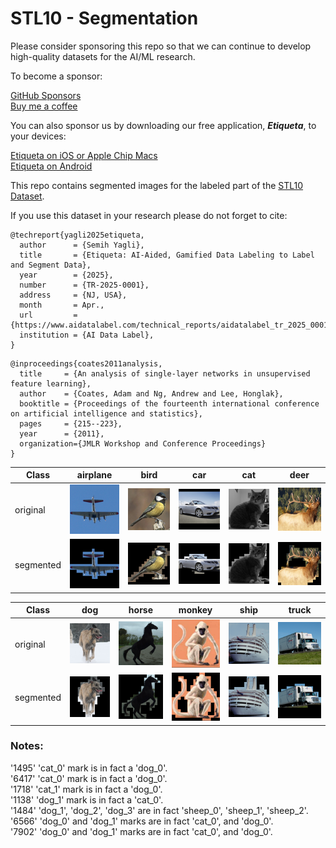 # STL10 - Segmentation

Please consider sponsoring this repo so that we can continue to develop high-quality datasets for the AI/ML research.

To become a sponsor:

[GitHub Sponsors](https://github.com/sponsors/semihyagli) <br/>
[Buy me a coffee](https://buymeacoffee.com/semihyagli) <br/>

You can also sponsor us by downloading our free application, **_Etiqueta_**, to your devices:

[Etiqueta on iOS or Apple Chip Macs](https://apps.apple.com/us/app/etiqueta/id6504646776) <br/>
[Etiqueta on Android](https://play.google.com/store/apps/details?id=com.aidatalabel.etiqueta) <br/>


This repo contains segmented images for the labeled part of the [STL10 Dataset](https://www.google.com/url?sa=t&source=web&rct=j&opi=89978449&url=https://cs.stanford.edu/~acoates/stl10/&ved=2ahUKEwidyq31o9-LAxUQbvUHHeAOIx0QFnoECAgQAQ&usg=AOvVaw1TdzbOwKAoAz_-kLc5rghT). 

If you use this dataset in your research please do not forget to cite: <br/>

```
@techreport{yagli2025etiqueta,
  author      = {Semih Yagli},
  title       = {Etiqueta: AI-Aided, Gamified Data Labeling to Label and Segment Data},
  year        = {2025},
  number      = {TR-2025-0001},
  address     = {NJ, USA},
  month       = Apr.,
  url         = {https://www.aidatalabel.com/technical_reports/aidatalabel_tr_2025_0001.pdf},
  institution = {AI Data Label},
}
```
```
@inproceedings{coates2011analysis,
  title     = {An analysis of single-layer networks in unsupervised feature learning},
  author    = {Coates, Adam and Ng, Andrew and Lee, Honglak},
  booktitle = {Proceedings of the fourteenth international conference on artificial intelligence and statistics},
  pages     = {215--223},
  year      = {2011},
  organization={JMLR Workshop and Conference Proceedings}
}
```


Class | airplane | bird | car | cat | deer | 
--- | --- | --- | --- | --- | --- |
original  | ![airplane](examples/original_airplane_4599.png) | ![bird](examples/original_bird_2297.png) | ![car](examples/original_car_2606.png) | ![cat](examples/original_cat_546.png) | ![deer](examples/original_deer_3472.png) | 
segmented | ![airplane](examples/segmented_airplane_4599.png) | ![bird](examples/segmented_bird_2297.png) | ![car](examples/segmented_car_2606.png) | ![cat](examples/segmented_cat_546.png) | ![deer](examples/segmented_deer_3472.png) | 

Class | dog | horse | monkey | ship | truck | 
--- | --- | --- | --- | --- | --- |
original  | ![dog](examples/original_dog_2537.png ) | ![horse](examples/original_horse_6056.png)  | ![monkey](examples/original_monkey_2987.png) | ![ship](examples/original_ship_1628.png) | ![truck](examples/original_truck_2999.png) | 
segmented | ![dog](examples/segmented_dog_2537.png) | ![horse](examples/segmented_horse_6056.png) | ![monkey](examples/segmented_monkey_2987.png) | ![ship](examples/segmented_ship_1628.png) | ![truck](examples/segmented_truck_2999.png) | 


### Notes: 
'1495' 'cat_0' mark is in fact a 'dog_0'. <br/>
'6417' 'cat_0' mark is in fact a 'dog_0'. <br/>
'1718' 'cat_1' mark is in fact a 'dog_0'. <br/>
'1138' 'dog_1' mark is in fact a 'cat_0'. <br/>
'1484' 'dog_1', 'dog_2', 'dog_3' are in fact 'sheep_0', 'sheep_1', 'sheep_2'. <br/>
'6566' 'dog_0' and 'dog_1' marks are in fact 'cat_0', and 'dog_0'. <br/>
'7902' 'dog_0' and 'dog_1' marks are in fact 'cat_0', and 'dog_0'. <br/>